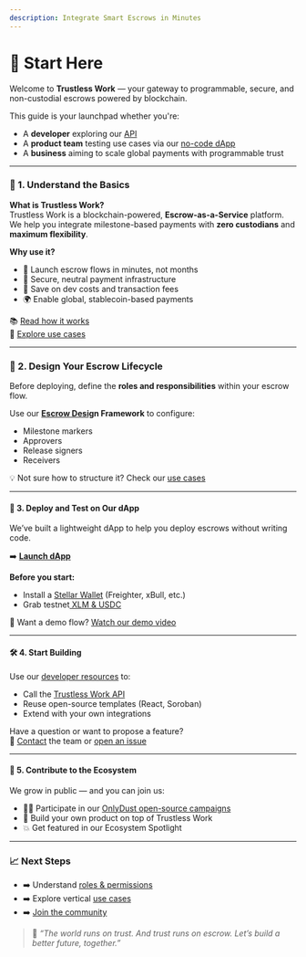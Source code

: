 ```yaml
---
description: Integrate Smart Escrows in Minutes
---
```


# 📌 Start Here

Welcome to **Trustless Work** — your gateway to programmable, secure, and non-custodial escrows powered by blockchain.

This guide is your launchpad whether you're:

* A **developer** exploring our [API](../developer-resources/quickstart/api-fundamental-code.md)
* A **product team** testing use cases via our [no-code dApp](http://dapp.trustlesswork.com/)
* A **business** aiming to scale global payments with programmable trust

***

### 🧠 1. Understand the Basics

**What is Trustless Work?**\
Trustless Work is a blockchain-powered, **Escrow-as-a-Service** platform. We help you integrate milestone-based payments with **zero custodians** and **maximum flexibility**.

**Why use it?**

* 🚀 Launch escrow flows in minutes, not months
* 🔐 Secure, neutral payment infrastructure
* 💸 Save on dev costs and transaction fees
* 🌍 Enable global, stablecoin-based payments

📚 [Read how it works](../technology-overview/)\
📖 [Explore use cases](../use-cases-unlocking-the-potential-of-smart-escrows/)

***

### 🧪 2. Design Your Escrow Lifecycle

Before deploying, define the **roles and responsibilities** within your escrow flow.

Use our [**Escrow Desig**](../smart-escrow-design/)**n Framework** to configure:

* Milestone markers
* Approvers
* Release signers
* Receivers

💡 Not sure how to structure it? Check our [use cases](../use-cases-unlocking-the-potential-of-smart-escrows/)

***

#### 🧰 3. Deploy and Test on Our dApp

We’ve built a lightweight dApp to help you deploy escrows without writing code.

➡️ [**Launch dApp**](http://dapp.trustlesswork.com/)

**Before you start:**

* Install a [Stellar Wallet](../developer-resources/stellar-wallets/) (Freighter, xBull, etc.)
* Grab testnet[ XLM & USDC](../trustless-work-dapp/testnet-tokens.md)

📵 Want a demo flow? [Watch our demo video](https://www.youtube.com/watch?v=wps4iH_qtrA\&list=PLF7UKEodb6OCkEmf__B5zJPiG-ZXs3vNv)

***

#### 🛠️ 4. Start Building

Use our [developer resources](../developer-resources/) to:

* Call the [Trustless Work API](../developer-resources/quickstart/api-fundamental-code.md)
* Reuse open-source templates (React, Soroban)
* Extend with your own integrations

Have a question or want to propose a feature?\
📩 [Contact](../appendices/contact-and-support.md) the team or [open an issue](https://github.com/Trustless-Work)

***

#### 🤝 5. Contribute to the Ecosystem

We grow in public — and you can join us:

* 🧑‍💻 Participate in our [OnlyDust open-source campaigns](https://app.onlydust.com/projects/trustless-work-)
* 🧱 Build your own product on top of Trustless Work
* 💥 Get featured in our Ecosystem Spotlight

***

### 📈 Next Steps

* ➡️ Understand [roles & permissions](../smart-escrow-design/roles-in-trustless-work.md)
* ➡️ Explore vertical [use cases](../use-cases-unlocking-the-potential-of-smart-escrows/)
* ➡️ [Join the community](../community-and-roadmap/community.md)

> 💬 _“The world runs on trust. And trust runs on escrow. Let’s build a better future, together.”_
